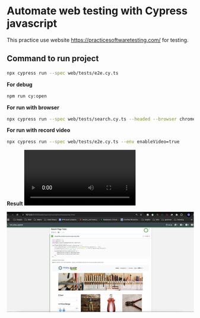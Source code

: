 # Automate web testing with Cypress javascript

This practice use website https://practicesoftwaretesting.com/ for testing. <br/>

## Command to run project

```sh
npx cypress run --spec web/tests/e2e.cy.ts
```

**For debug**
```sh
npm run cy:open
```

**For run with browser**
```sh
npx cypress run --spec web/tests/search.cy.ts --headed --browser chrome
```

**For run with record video**
```sh
npx cypress run --spec web/tests/e2e.cy.ts --env enableVideo=true 
```

**Result**
![e2e video](https://github.com/Thanasornsawan/tool_shop_cypress/blob/main/videos/e2e.cy.ts.mp4?raw=true)

![report](https://github.com/Thanasornsawan/tool_shop_cypress/blob/main/pictures/report.png?raw=true)